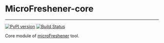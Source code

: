 # MicroFreshener-core

-------
[![PyPI version](https://badge.fury.io/py/microfreshener-core.svg)](https://badge.fury.io/py/microfreshener-core)
[![Build Status](https://travis-ci.org/di-unipi-socc/microFreshener-core.svg?branch=master)](https://travis-ci.org/di-unipi-socc/microFreshener-core)


Core module of [microFreshener](https://github.com/di-unipi-socc/microFreshener) tool.
